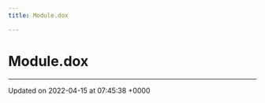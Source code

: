 ```yaml
---
title: Module.dox

---
```


# Module.dox








-------------------------------

Updated on 2022-04-15 at 07:45:38 +0000
